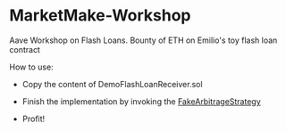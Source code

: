 # MarketMake-Workshop

Aave Workshop on Flash Loans. Bounty of ETH on Emilio's toy flash loan contract

How to use:

- Copy the content of DemoFlashLoanReceiver.sol

- Finish the implementation by invoking the [FakeArbitrageStrategy](https://etherscan.io/address/0x8f1034cbe5827b381067fcefa727c069c26270c4#code)

- Profit!
